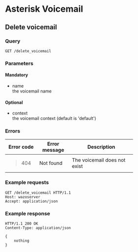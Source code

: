 # Asterisk Voicemail

## Delete voicemail

### Query

    GET /delete_voicemail

### Parameters

#### Mandatory

  - name  
    the voicemail name

#### Optional

  - context  
    the voicemail context (default is 'default')

### Errors

<table style="width:83%;">
<colgroup>
<col style="width: 18%" />
<col style="width: 22%" />
<col style="width: 43%" />
</colgroup>
<thead>
<tr class="header">
<th>Error code</th>
<th>Error message</th>
<th>Description</th>
</tr>
</thead>
<tbody>
<tr class="odd">
<td><blockquote>
<p>404</p>
</blockquote></td>
<td>Not found</td>
<td>The voicemail does not exist</td>
</tr>
</tbody>
</table>

### Example requests

    GET /delete_voicemail HTTP/1.1
    Host: wazoserver
    Accept: application/json

### Example response

    HTTP/1.1 200 OK
    Content-Type: application/json
    
    {
        nothing
    }
